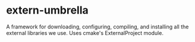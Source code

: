# extern-umbrella

A framework for downloading, configuring, compiling, and installing all the external libraries we use.  Uses cmake's ExternalProject module.